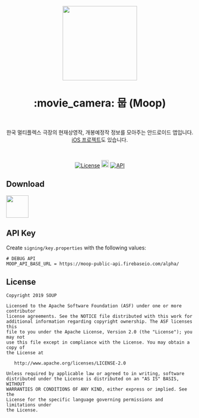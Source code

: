 <p align="center">
<img height="200" src='https://github.com/fornewid/Moop-Android/blob/develop/app/src/main/ic_launcher-graphic.png'/>
</p>

<h1 align="center">:movie_camera: 뭅 (Moop)</h1><br/>
<p align="center">
   한국 멀티플렉스 극장의 현재상영작, 개봉예정작 정보를 모아주는 안드로이드 앱입니다.<br/>
   <a href="https://github.com/kor45cw/Moop-iOS" target="_blank">iOS 프로젝트</a>도 있습니다.
</p>
</br>

<p align="center">
<a href="https://opensource.org/licenses/Apache-2.0"><img alt="License" src="https://img.shields.io/badge/License-Apache%202.0-blue.svg"/></a>
<a href='https://developer.android.com'><img height="20px" src='http://img.shields.io/badge/platform-android-green.svg'/></a>
<a href="https://android-arsenal.com/api?level=23"><img alt="API" src="https://img.shields.io/badge/API-23%2B-brightgreen.svg?style=flat"/></a>
</p>

## Download

<a href='https://play.google.com/store/apps/details?id=soup.movie'><img height="60px" src='https://play.google.com/intl/en/badges/images/generic/ko_badge_web_generic.png'/></a>

## API Key

Create `signing/key.properties` with the following values:

```
# DEBUG API
MOOP_API_BASE_URL = https://moop-public-api.firebaseio.com/alpha/
```


## License

```
Copyright 2019 SOUP

Licensed to the Apache Software Foundation (ASF) under one or more contributor
license agreements. See the NOTICE file distributed with this work for
additional information regarding copyright ownership. The ASF licenses this
file to you under the Apache License, Version 2.0 (the "License"); you may not
use this file except in compliance with the License. You may obtain a copy of
the License at

   http://www.apache.org/licenses/LICENSE-2.0

Unless required by applicable law or agreed to in writing, software
distributed under the License is distributed on an "AS IS" BASIS, WITHOUT
WARRANTIES OR CONDITIONS OF ANY KIND, either express or implied. See the
License for the specific language governing permissions and limitations under
the License.
```
